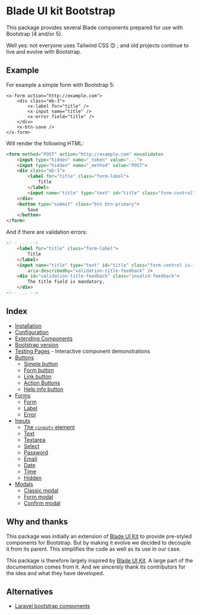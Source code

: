 Blade UI kit Bootstrap
======================

This package provides several Blade components prepared for use with Bootstrap (4 and/or 5).

Well yes: not everyone uses Tailwind CSS 😊 ; and old projects continue to live and evolve with Bootstrap.

Example
-------

For example a simple form with Bootstrap 5:

```blade
<x-form action="http://example.com">
    <div class="mb-3">
        <x-label for="title" />
        <x-input name="title" />
        <x-error field="title" />
    </div>
    <x-btn-save />
</x-form>
```

Will render the following HTML:

```html
<form method="POST" action="http://example.com" novalidate>
    <input type="hidden" name="_token" value="...">
    <input type="hidden" name="_method" value="POST">
    <div class="mb-3">
        <label for="title" class="form-label">
            Title
        </label>
        <input name="title" type="text" id="title" class="form-control" />
    </div>
    <button type="submit" class="btn btn-primary">
        Save
    </button>
</form>
```

And if there are validation errors:

```html
<!-- ... -->
    <label for="title" class="form-label">
        Title
    </label>
    <input name="title" type="text" id="title" class="form-control is-invalid"
        aria-describedby="validation-title-feedback" />
    <div id="validation-title-feedback" class="invalid-feedback">
        The title field is mandatory.
    </div>
<!-- ... -->
```

Index
-----

- [Installation](./docs/installation.md)
- [Configuration](./docs/configuration.md)
- [Extending Components](./docs/extending-components.md)
- [Bootstrap version](./docs/bootstrap-version.md)
- [Testing Pages](./docs/testing-pages.md) - Interactive component demonstrations
- [Buttons](./docs/buttons/buttons.md)
    - [Simple button](./docs/buttons/simple-button.md)
    - [Form button](./docs/buttons/form-button.md)
    - [Link button](./docs/buttons/link-button.md)
    - [Action Buttons](./docs/buttons/action-buttons.md)
    - [Help info button](./docs/buttons/help-info-button.md)
- [Forms](./docs/forms.md)
    - [Form](./docs/forms.md#form)
    - [Label](./docs/forms.md#label)
    - [Error](./docs/forms.md#error)
- [Inputs](./docs/inputs.md)
    - [The `<input>` element](./docs/inputs/inputs.md#input)
    - [Text](./docs/inputs/text.md)
    - [Textarea](./docs/inputs/textarea.md)
    - [Select](./docs/inputs/select.md)
    - [Password](./docs/inputs/password.md)
    - [Email](./docs/inputs/email.md)
    - [Date](./docs/inputs/date.md)
    - [Time](./docs/inputs/time.md)
    - [Hidden](./docs/inputs/hidden.md)
- [Modals](./docs/modals.md)
    - [Classic modal](./docs/modals.md#classic-modal)
    - [Form modal](./docs/modals.md#form-modal)
    - [Confirm modal](./docs/modals.md#confirm-modal)

Why and thanks
--------------

This package was initially an extension of [Blade UI Kit](https://blade-ui-kit.com/) to provide pre-styled components for Bootstrap. But by making it evolve we decided to decouple it from its parent. This simplifies the code as well as its use in our case.

This package is therefore largely inspired by [Blade UI Kit](https://blade-ui-kit.com/). A large part of the documentation comes from it. And we sincerely thank its contributors for the idea and what they have developed.

Alternatives
------------

- [Laravel bootstrap components](https://laravel-bootstrap-components.com/)
